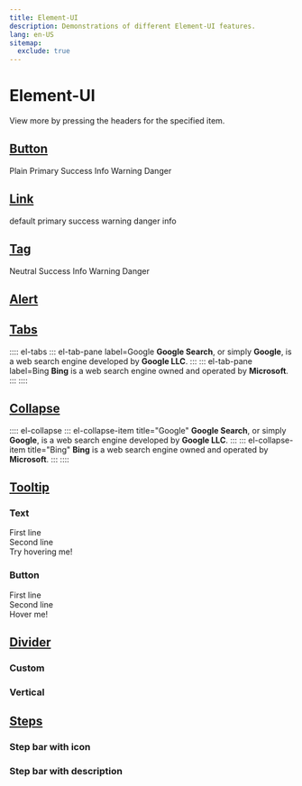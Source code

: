 ```yaml
---
title: Element-UI
description: Demonstrations of different Element-UI features.
lang: en-US
sitemap:
  exclude: true
---
```


# Element-UI
View more by pressing the headers for the specified item.

## [Button](https://element.eleme.io/#/en-US/component/button)
<el-row>
  <el-button plain>Plain</el-button>
  <el-button type="primary" plain>Primary</el-button>
  <el-button type="success" plain>Success</el-button>
  <el-button type="info" plain>Info</el-button>
  <el-button type="warning" plain>Warning</el-button>
  <el-button type="danger" plain>Danger</el-button>
</el-row>

## [Link](https://element.eleme.io/#/en-US/component/link)
<div>
  <el-link href="https://element.eleme.io" target="_blank">default</el-link>
  <el-link type="primary">primary</el-link>
  <el-link type="success">success</el-link>
  <el-link type="warning">warning</el-link>
  <el-link type="danger">danger</el-link>
  <el-link type="info">info</el-link>
</div>

## [Tag](https://element.eleme.io/#/en-US/component/tag)
<el-tag>Neutral</el-tag>
<el-tag type="success">Success</el-tag>
<el-tag type="info">Info</el-tag>
<el-tag type="warning">Warning</el-tag>
<el-tag type="danger">Danger</el-tag>

## [Alert](https://element.eleme.io/#/en-US/component/alert)

<el-alert title="success alert" type="success"></el-alert>
<el-alert title="info alert" type="info" :closable="false"></el-alert>
<el-alert title="warning alert" type="warning"></el-alert>
<el-alert title="error alert" type="error" :closable="false"></el-alert>
<el-alert title="success alert" type="success" description="more text description" show-icon></el-alert>
<el-alert title="info alert" type="info" description="more text description" :closable="false" show-icon></el-alert>
<el-alert title="warning alert" type="warning" description="more text description" show-icon></el-alert>
<el-alert title="error alert" type="error" description="more text description" :closable="false" show-icon></el-alert>

## [Tabs](https://element.eleme.io/#/en-US/component/tabs)
:::: el-tabs
::: el-tab-pane label=Google
**Google Search**, or simply **Google**, is a web search engine developed by **Google LLC**.
:::
::: el-tab-pane label=Bing
**Bing** is a web search engine owned and operated by **Microsoft**.
:::
::::

## [Collapse](https://element.eleme.io/#/en-US/component/collapse)
:::: el-collapse
::: el-collapse-item title="Google"
**Google Search**, or simply **Google**, is a web search engine developed by **Google LLC**.
:::
::: el-collapse-item title="Bing"
**Bing** is a web search engine owned and operated by **Microsoft**.
:::
::::

## [Tooltip](https://element.eleme.io/#/en-US/component/tooltip)
### Text
<el-tooltip placement="top">
  <div slot="content">First line<br/>Second line</div>
  <span>Try hovering me!</span>
</el-tooltip>

### Button
<el-tooltip placement="top">
  <div slot="content">First line<br/>Second line</div>
  <el-button type="primary" plain>Hover me!</el-button>
</el-tooltip>

## [Divider](https://element.eleme.io/#/en-US/component/divider)
### Custom
<template>
  <div>
    <span>What you are you do not see, what you see is your shadow. </span>
    <el-divider content-position="left">Rabindranath Tagore</el-divider>
    <span>I cannot choose the best. The best chooses me.</span>
    <el-divider><i class="el-icon-star-on"></i></el-divider>
    <span>My wishes are fools, they shout across thy song, my Master. Let me but listen.</span>
    <el-divider content-position="right">Rabindranath Tagore</el-divider>
  </div>
</template>

### Vertical
<template>
  <div>
    <span>Rain</span>
    <el-divider direction="vertical"></el-divider>
    <span>Home</span>
    <el-divider direction="vertical"></el-divider>
    <span>Grass</span>
  </div>
</template>

## [Steps](https://element.eleme.io/#/en-US/component/steps)

### Step bar with icon
<el-steps :active="1">
  <el-step title="Step 1" icon="el-icon-edit"></el-step>
  <el-step title="Step 2" icon="el-icon-upload"></el-step>
  <el-step title="Step 3" icon="el-icon-picture"></el-step>
</el-steps>

### Step bar with description
<el-steps :active="2" finish-status="success">
  <el-step title="Step 1" description="Some description"></el-step>
  <el-step title="Step 2" description="Some description"></el-step>
  <el-step title="Step 3" description="Some description"></el-step>
</el-steps>
